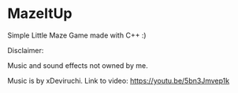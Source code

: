 # MazeItUp
Simple Little Maze Game made with C++ :)


Disclaimer:

Music and sound effects not owned by me.

Music is by xDeviruchi. Link to video:
https://youtu.be/5bn3Jmvep1k
